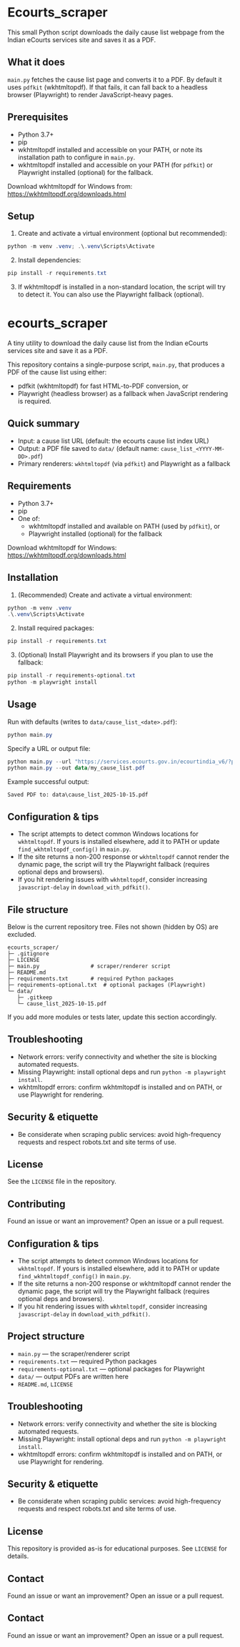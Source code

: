 # Ecourts_scraper

This small Python script downloads the daily cause list webpage from the Indian eCourts services site and saves it as a PDF.

## What it does

`main.py` fetches the cause list page and converts it to a PDF. By default it uses `pdfkit` (wkhtmltopdf). If that fails, it can fall back to a headless browser (Playwright) to render JavaScript-heavy pages.

## Prerequisites

- Python 3.7+
- pip
- wkhtmltopdf installed and accessible on your PATH, or note its installation path to configure in `main.py`.
 - wkhtmltopdf installed and accessible on your PATH (for `pdfkit`) or Playwright installed (optional) for the fallback.

Download wkhtmltopdf for Windows from: https://wkhtmltopdf.org/downloads.html

## Setup

1. Create and activate a virtual environment (optional but recommended):

```powershell
python -m venv .venv; .\.venv\Scripts\Activate
```

2. Install dependencies:

```powershell
pip install -r requirements.txt
```

3. If wkhtmltopdf is installed in a non-standard location, the script will try to detect it. You can also use the Playwright fallback (optional).


# ecourts_scraper

A tiny utility to download the daily cause list from the Indian eCourts services site and save it as a PDF.

This repository contains a single-purpose script, `main.py`, that produces a PDF of the cause list using either:

- pdfkit (wkhtmltopdf) for fast HTML-to-PDF conversion, or
- Playwright (headless browser) as a fallback when JavaScript rendering is required.

## Quick summary

- Input: a cause list URL (default: the ecourts cause list index URL)
- Output: a PDF file saved to `data/` (default name: `cause_list_<YYYY-MM-DD>.pdf`)
- Primary renderers: `wkhtmltopdf` (via `pdfkit`) and Playwright as a fallback

## Requirements

- Python 3.7+
- pip
- One of:
  - wkhtmltopdf installed and available on PATH (used by `pdfkit`), or
  - Playwright installed (optional) for the fallback

Download wkhtmltopdf for Windows: https://wkhtmltopdf.org/downloads.html

## Installation

1. (Recommended) Create and activate a virtual environment:

```powershell
python -m venv .venv
.\.venv\Scripts\Activate
```

2. Install required packages:

```powershell
pip install -r requirements.txt
```

3. (Optional) Install Playwright and its browsers if you plan to use the fallback:

```powershell
pip install -r requirements-optional.txt
python -m playwright install
```

## Usage

Run with defaults (writes to `data/cause_list_<date>.pdf`):

```powershell
python main.py
```

Specify a URL or output file:

```powershell
python main.py --url "https://services.ecourts.gov.in/ecourtindia_v6/?p=caselist/index/"
python main.py --out data/my_cause_list.pdf
```

Example successful output:

```
Saved PDF to: data\cause_list_2025-10-15.pdf
```

## Configuration & tips

- The script attempts to detect common Windows locations for `wkhtmltopdf`. If yours is installed elsewhere, add it to PATH or update `find_wkhtmltopdf_config()` in `main.py`.
- If the site returns a non-200 response or `wkhtmltopdf` cannot render the dynamic page, the script will try the Playwright fallback (requires optional deps and browsers).
- If you hit rendering issues with `wkhtmltopdf`, consider increasing `javascript-delay` in `download_with_pdfkit()`.

## File structure

Below is the current repository tree. Files not shown (hidden by OS) are excluded.

```
ecourts_scraper/
├─ .gitignore
├─ LICENSE
├─ main.py                # scraper/renderer script
├─ README.md
├─ requirements.txt       # required Python packages
├─ requirements-optional.txt  # optional packages (Playwright)
└─ data/
   ├─ .gitkeep
   └─ cause_list_2025-10-15.pdf
```

If you add more modules or tests later, update this section accordingly.

## Troubleshooting

- Network errors: verify connectivity and whether the site is blocking automated requests.
- Missing Playwright: install optional deps and run `python -m playwright install`.
- wkhtmltopdf errors: confirm wkhtmltopdf is installed and on PATH, or use Playwright for rendering.

## Security & etiquette

- Be considerate when scraping public services: avoid high-frequency requests and respect robots.txt and site terms of use.

## License

See the `LICENSE` file in the repository.

## Contributing

Found an issue or want an improvement? Open an issue or a pull request.


## Configuration & tips

- The script attempts to detect common Windows locations for `wkhtmltopdf`. If yours is installed elsewhere, add it to PATH or update `find_wkhtmltopdf_config()` in `main.py`.
- If the site returns a non-200 response or wkhtmltopdf cannot render the dynamic page, the script will try the Playwright fallback (requires optional deps and browsers).
- If you hit rendering issues with `wkhtmltopdf`, consider increasing `javascript-delay` in `download_with_pdfkit()`.

## Project structure

- `main.py` — the scraper/renderer script
- `requirements.txt` — required Python packages
- `requirements-optional.txt` — optional packages for Playwright
- `data/` — output PDFs are written here
- `README.md`, `LICENSE`

## Troubleshooting

- Network errors: verify connectivity and whether the site is blocking automated requests.
- Missing Playwright: install optional deps and run `python -m playwright install`.
- wkhtmltopdf errors: confirm wkhtmltopdf is installed and on PATH, or use Playwright for rendering.

## Security & etiquette

- Be considerate when scraping public services: avoid high-frequency requests and respect robots.txt and site terms of use.

## License

This repository is provided as-is for educational purposes. See `LICENSE` for details.

## Contact

Found an issue or want an improvement? Open an issue or a pull request.
## Contact

Found an issue or want an improvement? Open an issue or a pull request.
